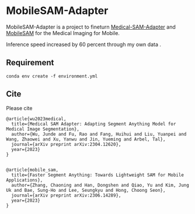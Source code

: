 # MobileSAM-Adapter


MobileSAM-Adapter is a project to fineturn [Medical-SAM-Adapter](https://github.com/WuJunde/Medical-SAM-Adapter) and  [MobileSAM](https://github.com/ChaoningZhang/MobileSAM) for the Medical Imaging for Mobile.

Inference speed increased by 60 percent through my own data . 



## Requirement

``conda env create -f environment.yml``






## Cite
Please cite
~~~
@article{wu2023medical,
  title={Medical SAM Adapter: Adapting Segment Anything Model for Medical Image Segmentation},
  author={Wu, Junde and Fu, Rao and Fang, Huihui and Liu, Yuanpei and Wang, Zhaowei and Xu, Yanwu and Jin, Yueming and Arbel, Tal},
  journal={arXiv preprint arXiv:2304.12620},
  year={2023}
}


@article{mobile_sam,
  title={Faster Segment Anything: Towards Lightweight SAM for Mobile Applications},
  author={Zhang, Chaoning and Han, Dongshen and Qiao, Yu and Kim, Jung Uk and Bae, Sung-Ho and Lee, Seungkyu and Hong, Choong Seon},
  journal={arXiv preprint arXiv:2306.14289},
  year={2023}
}

~~~